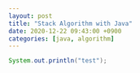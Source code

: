 ```yaml
---
layout: post
title: "Stack Algorithm with Java"
date: 2020-12-22 09:43:00 +0900
categories: [java, algorithm]
---
```


```java
System.out.println("test");
```
